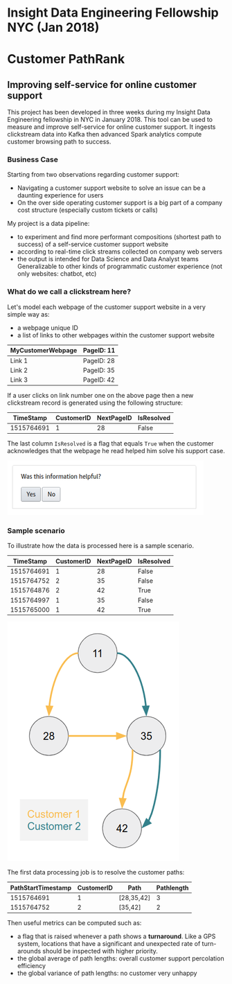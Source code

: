 # Insight Data Engineering Fellowship NYC (Jan 2018)
# Customer PathRank
## Improving self-service for online customer support

This project has been developed in three weeks during my Insight Data Engineering fellowship in NYC in January 2018. This tool can be used to measure and improve self-service for online customer support. It ingests clickstream data into Kafka then advanced Spark analytics compute customer browsing path to success.

### Business Case
Starting from two observations regarding customer support:
- Navigating a customer support website to solve an issue can be a daunting experience for users
- On the over side operating customer support is a big part of a company cost structure (especially custom tickets or calls)

My project is a data pipeline:
- to experiment and find more performant compositions (shortest path to success) of a self-service customer support website
- according to real-time click streams collected on company web servers
- the output is intended for Data Science and Data Analyst teams
Generalizable to other kinds of programmatic customer experience (not only websites: chatbot, etc)

### What do we call a clickstream here?
Let's model each webpage of the customer support website in a very simple way as:
- a webpage unique ID
- a list of links to other webpages within the customer support website

|MyCustomerWebpage|PageID: 11|
|---|---|
|Link 1|PageID: 28|
|Link 2|PageID: 35|
|Link 3|PageID: 42|

If a user clicks on link number one on the above page then a new clickstream record is generated using the following structure:

|TimeStamp|CustomerID|NextPageID|IsResolved|
|---|---|---|---|
|1515764691|1|28|False|

The last column `IsResolved` is a flag that equals `True` when the customer acknowledges that the webpage he read helped him solve his support case.

![Example of Customer Support Website Acknowledgment](/images/customer_support_website_acknowledgment_cropped.png "Example  of customer support website acknowledgment")

### Sample scenario
To illustrate how the data is processed here is a sample scenario.

|TimeStamp|CustomerID|NextPageID|IsResolved|
|---|---|---|---|
|1515764691|1|28|False|
|1515764752|2|35|False|
|1515764876|2|42|True|
|1515764997|1|35|False|
|1515765000|1|42|True|

![Sample scenario](/images/sample_scenario.png "Sample scenario")

The first data processing job is to resolve the customer paths:

|PathStartTimestamp|CustomerID|Path|Pathlength|
|---|---|---|---|
|1515764691|1|[28,35,42]|3|
|1515764752|2|[35,42]|2|

Then useful metrics can be computed such as:
- a flag that is raised whenever a path shows a **turnaround**. Like a GPS system, locations that have a significant and unexpected rate of turn-arounds should be inspected with higher priority.
- the global average of path lengths: overall customer support percolation efficiency
- the global variance of path lengths: no customer very unhappy
